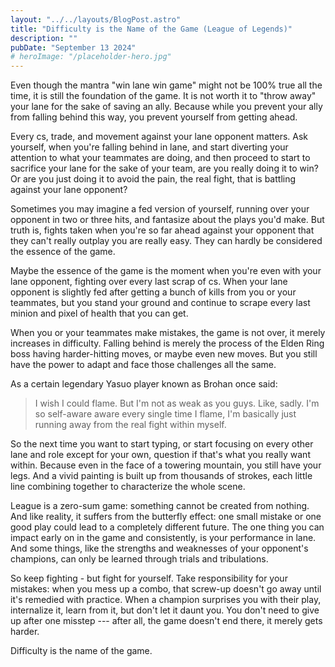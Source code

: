 ```yaml
---
layout: "../../layouts/BlogPost.astro"
title: "Difficulty is the Name of the Game (League of Legends)"
description: ""
pubDate: "September 13 2024"
# heroImage: "/placeholder-hero.jpg"
---
```


Even though the mantra "win lane win game" might not be 100% true all the time, it is still the foundation of the game. It is not worth it to "throw away" your lane for the sake of saving an ally. Because while you prevent your ally from falling behind this way, you prevent yourself from getting ahead. 

Every cs, trade, and movement against your lane opponent matters. Ask yourself, when you're falling behind in lane, and start diverting your attention to what your teammates are doing, and then proceed to start to sacrifice your lane for the sake of your team, are you really doing it to win? Or are you just doing it to avoid the pain, the real fight, that is battling against your lane opponent? 

Sometimes you may imagine a fed version of yourself, running over your opponent in two or three hits, and fantasize about the plays you'd make. But truth is, fights taken when you're so far ahead against your opponent that they can't really outplay you are really easy. They can hardly be considered the essence of the game. 

Maybe the essence of the game is the moment when you're even with your lane opponent, fighting over every last scrap of cs. When your lane opponent is slightly fed after getting a bunch of kills from you or your teammates, but you stand your ground and continue to scrape every last minion and pixel of health that you can get. 

When you or your teammates make mistakes, the game is not over, it merely increases in difficulty. Falling behind is merely the process of the Elden Ring boss having harder-hitting moves, or maybe even new moves. But you still have the power to adapt and face those challenges all the same. 

As a certain legendary Yasuo player known as Brohan once said:

> I wish I could flame. But I'm not as weak as you guys. Like, sadly. I'm so self-aware aware every single time I flame, I'm basically just running away from the real fight within myself.

So the next time you want to start typing, or start focusing on every other lane and role except for your own, question if that's what you really want within. Because even in the face of a towering mountain, you still have your legs. And a vivid painting is built up from thousands of strokes, each little line combining together to characterize the whole scene. 

League is a zero-sum game: something cannot be created from nothing. And like reality, it suffers from the butterfly effect: one small mistake or one good play could lead to a completely different future. The one thing you can impact early on in the game and consistently, is your performance in lane. And some things, like the strengths and weaknesses of your opponent's champions, can only be learned through trials and tribulations. 

So keep fighting - but fight for yourself. Take responsibility for your mistakes: when you mess up a combo, that screw-up doesn't go away until it's remedied with practice. When a champion surprises you with their play, internalize it, learn from it, but don't let it daunt you. You don't need to give up after one misstep --- after all, the game doesn't end there, it merely gets harder.  

Difficulty is the name of the game. 